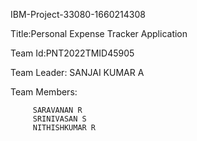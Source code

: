 IBM-Project-33080-1660214308

Title:Personal Expense Tracker Application

Team Id:PNT2022TMID45905

Team Leader:
	SANJAI KUMAR A

Team Members:

         SARAVANAN R
         SRINIVASAN S
         NITHISHKUMAR R
